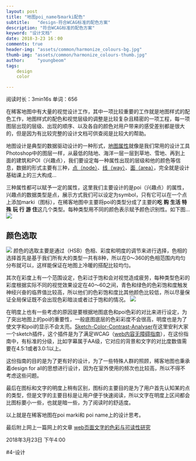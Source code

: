 ```yaml
---
layout: post
title: "地图poi_name与marki配色"
subtitle:   "design-符合WCAG标准的配色方案"
description: "符合WCAG标准的配色方案"
keyword: "设计文档"
date: 2018-3-23 16：00
comments: true
header-img: "assets/common/harmonize_colours-bg.jpg"
thumb-img: "assets/common/harmonize_colours-thumb.jpg"
author:     "youngbeom"
tags:
    design 
    color 

---
```

阅读时长：3min16s 单词：656

在稀客地图中有大量的视觉设计工作，其中一项比较重要的工作就是地图样式的配色工作，地图样式的配色和视觉层级的调整是比较复杂且精密的一项工程，每一项图层出现的层级、出现的顺序、以及各自的颜色对用户带来的感受差别都是很大的，但是因为有比较完整的设计文档可供查阅是比较大的帮助。

地图设计是典型的数据驱动设计的一种形式，[地图属性](http://wiki.openstreetmap.org/wiki/Map_Features)就像是我们常用的设计工具Photoshop中的图层一样，从最低的陆地、海洋一层一层到草地、雪地、再到上面的建筑和POI（兴趣点），我们要设定每一种属性出现的层级和他的颜色等信息，数据的形式主要有三种，[点（node）](https://wiki.openstreetmap.org/wiki/Node)、[线（way）](https://wiki.openstreetmap.org/wiki/Way)、[面（area）](https://wiki.openstreetmap.org/wiki/Area)，完全就是设计基础课上的三大构成…

三种属性都可以赋予一定的属性，这里我们主要设计的是poi（兴趣点）的属性，兴趣点的数据类型是点，展示方式我们可以设定为symbol，只有它可以在一个点上添加marki（图标），在稀客地图中主要将poi的类型分成了主要的**吃** **购** **生活** **特殊** **玩** **行** **游** **住**这几个类型。每种类型用不同的颜色表示赋予颜色识别性。如下图…
![](http://blog.youngbeom.com/assets/2018/06/harmonize_colours-1.jpg)



## 颜色选取

![](http://blog.youngbeom.com/assets/2018/06/harmonize_colours-2.jpg)
颜色的选取主要是通过（HSB）色相、彩度和明度的调节来进行选择，色相的选择首先是基于我们所有大的类型一共有8种，所以在0～360的色相范围内均匀分布就可以，这样能保证在地图上冷暖的搭配比较均匀。

其次在彩度上有一个范围设定，色彩过于饱和会对视觉造成疲劳，每种类型色彩的彩度根据实际不同的视觉效果设定在40～60之间，青色和绿色的色彩饱和度触发神经兴奋的临界值比较高，所以他们的色彩饱和度比其他颜色比较低，所以尽量保证全局保证既不会出现色彩暗淡或者过于饱和的情况。
![](http://blog.youngbeom.com/assets/2018/06/harmonize_colours-3.jpg)

在明度上也有一些考虑的原因是要根据地图底色和poi色彩的对比来进行设定，为了突出地图上的poi的重要性，一般底图底层的色彩彩度不会很高，明度也是为了使文字和poi的显示不会太亮。[Sketch-Color-Contrast-Analyser](https://github.com/getflourish/Sketch-Color-Contrast-Analyser)在这里安利大家一个sketch插件，这个插件是为了满足WCAG（[web内容无障碍指南](https://www.w3.org/Translations/WCAG20-zh/)），在这份指南中，有标准的分级，比如字幕属于AA级，它对应的背景和文字的对比度数值需要在4.5:1或者3.0:1以上。

这份指南的目的是为了更有好的设计，为了一些特殊人群的照顾，稀客地图也秉承着design for all的思想进行设计，因为在室外使用的频次也比较高，所以不得不考虑这些问题。

最后在图标和文字的明度上稍有区别，图标的主要目的是为了用户首先认知某的点的类型，但是文字的主要目标是让用户便于快速阅读，所以文字在明度上区间都会比图标要小一些，也就是暗一些，为了阅读时的舒适度。

以上就是在稀客地图在poi marki和 poi name上的设计思考。

最后附上网上一篇网上的文章 [web页面文字的色彩与可读性研究](http://www.5icool.org/a/201006/531.html)

2018年3月23日 下午4:00

#4-设计